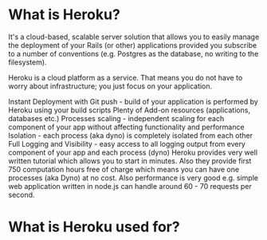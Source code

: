 # What is Heroku?

It's a cloud-based, scalable server solution that allows you to easily manage the deployment of your Rails (or other) applications provided you subscribe to a number of conventions (e.g. Postgres as the database, no writing to the filesystem).

Heroku is a cloud platform as a service. That means you do not have to worry about infrastructure; you just focus on your application.


Instant Deployment with Git push - build of your application is performed by Heroku using your build scripts
Plenty of Add-on resources (applications, databases etc.)
Processes scaling - independent scaling for each component of your app without affecting functionality and performance
Isolation - each process (aka dyno) is completely isolated from each other
Full Logging and Visibility - easy access to all logging output from every component of your app and each process (dyno)
Heroku provides very well written tutorial which allows you to start in minutes. Also they provide first 750 computation hours free of charge which means you can have one processes (aka Dyno) at no cost. Also performance is very good e.g. simple web application written in node.js can handle around 60 - 70 requests per second.

# What is Heroku used for?
